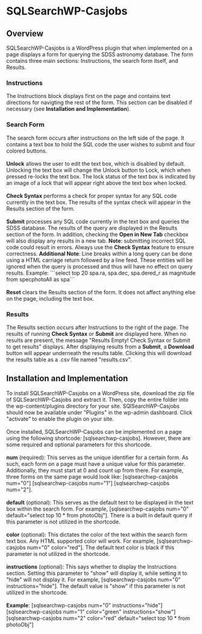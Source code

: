 <h1>SQLSearchWP-Casjobs</h1>
<h2>Overview</h2>
SQLSearchWP-Casjobs is a WordPress plugin that when implemented on a page displays a form for querying the SDSS astronomy database.
The form contains three main sections: Instructions, the search form itself, and Results. 
<h3>Instructions</h3>
The Instructions block displays first on the page and contains text directions for navigting the rest of the form. This section can be disabled if necessary (see <strong>Installation and Implementation</strong>).
<h3>Search Form</h3>
The search form occurs after instructions on the left side of the page. It contains a text box to hold the SQL code the user wishes to submit and four colored buttons.<br><br>
<strong>Unlock</strong> allows the user to edit the text box, which is disabled by default. Unlocking the text box will change the Unlock button to Lock, which when pressed re-locks the text box. The lock status of the text box is indicated by an image of a lock that will appear right above the text box when locked.<br><br>
<strong>Check Syntax</strong> performs a check for proper syntax for any SQL code currently in the text box. The results of the syntax check will appear in the Results section of the form.<br><br>
<strong>Submit</strong> processes any SQL code currently in the text box and queries the SDSS database. The results of the query are displayed in the Results section of the form. In addition, checking the <strong>Open in New Tab</strong> checkbox will also display any results in a new tab. <strong>Note</strong>: submitting incorrect SQL code could result in errors. Always use the <strong>Check Syntax</strong> feature to ensure correctness. <strong>Additional Note</strong>: Line breaks within a long query can be done using a HTML carriage return followed by a line feed. These entities will be ignored when the query is processed and thus will have no effect on query results. Example: ```select top 20 spa.ra, spa.dec, spa.dered_r as magnitude&#13;&#10;from specphotoAll as spa```<br><br>
<strong>Reset</strong> clears the Results section of the form. It does not affect anything else on the page, including the text box.
<h3>Results</h3>
The Results section occurs after Instructions to the right of the page. The results of running <strong>Check Syntax</strong> or <strong>Submit</strong> are displayed here. When no results are present, the message "Results Empty! Check Syntax or Submit to get results" displays. After displaying results from a <strong>Submit</strong>, a <strong>Download</strong> button will appear underneath the results table. Clicking this will download the results table as a .csv file named "results.csv".
<h2>Installation and Implementation</h2>
To install SQLSearchWP-Casjobs on a WordPress site, download the zip file of SQLSearchWP-Casjobs and extract it. Then, copy the entire folder into the wp-content/plugins directory for your site. SQlSearchWP-Casjobs should now be available under "Plugins" in the wp-admin dashboard. Click "activate" to enable the plugin on your site.<br><br>
Once installed, SQLSearchWP-Casjobs can be implemented on a page using the following shortcode: [sqlsearchwp-casjobs]. However, there are some required and optional parameters for this shortcode.<br><br>
<strong>num</strong> (required): This serves as the unique identifier for a certain form. As such, each form on a page must have a unique value for this parameter. Additionally, they must start at 0 and count up from there.
For example, three forms on the same page would look like: [sqlsearchwp-casjobs num="0"] [sqlsearchwp-casjobs num="1"] [sqlsearchwp-casjobs num="2"].<br><br>
<strong>default</strong> (optional): This serves as the default text to be displayed in the text box within the search form. For example, [sqlsearchwp-casjobs num="0" default="select top 10 * from photoObj"]. There is a built in default query if this parameter is not utilized in the shortcode.<br><br>
<strong>color</strong> (optional): This dictates the color of the text within the search form text box. Any HTML supported color will work. For example, [sqlsearchwp-casjobs num="0" color="red"]. The default text color is black if this parameter is not utilized in the shortcode.<br><br>
<strong>instructions</strong> (optional): This says whether to display the Instructions section. Setting this parameter to "show" will display it, while setting it to "hide" will not display it. For example, [sqlsearchwp-casjobs num="0" instructions="hide"]. The default value is "show" if this parameter is not utilized in the shortcode.<br><br>
<strong>Example</strong>: [sqlsearchwp-casjobs num="0" instructions="hide"] [sqlsearchwp-casjobs num="1" color="green" instructions="show"] [sqlsearchwp-casjobs num="2" color="red" default="select top 10 * from photoObj"]
